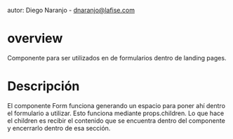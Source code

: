 autor: Diego Naranjo - dnaranjo@lafise.com

# overview

Componente para ser utilizados en de formularios dentro de landing pages.

# Descripción

El componente Form funciona generando un espacio para poner ahí dentro el formulario a utilizar. Esto funciona mediante props.children. Lo que hace el children es recibir el contenido que se encuentra dentro del componente y encerrarlo dentro de esa sección.